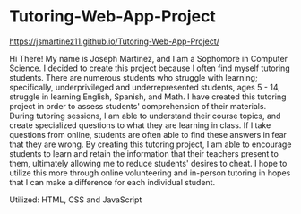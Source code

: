 # Tutoring-Web-App-Project

https://jsmartinez11.github.io/Tutoring-Web-App-Project/

Hi There! My name is Joseph Martinez, and I am a Sophomore in Computer Science. I decided to create this project because I often find myself tutoring students. There are numerous students who struggle with learning; specifically, underprivileged and underrepresented students, ages 5 - 14, struggle in learning English, Spanish, and Math. I have created this tutoring project in order to assess students' comprehension of their materials. During tutoring sessions, I am able to understand their course topics, and create specialized questions to what they are learning in class. If I take questions from online, students are often able to find these answers in fear that they are wrong. By creating this tutoring project, I am able to encourage students to learn and retain the information that their teachers present to them, ultimately allowing me to reduce students' desires to cheat. I hope to utilize this more through online volunteering and in-person tutoring in hopes that I can make a difference for each individual student.

Utilized: HTML, CSS and JavaScript
